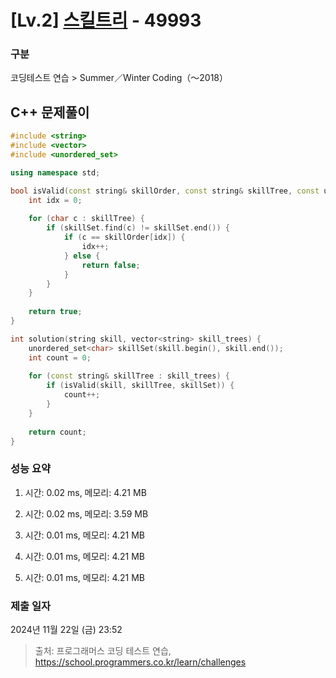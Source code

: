 # [Lv.2] [스킬트리](https://school.programmers.co.kr/learn/courses/30/lessons/49993?language=cpp) - 49993 

### 구분

코딩테스트 연습 > Summer／Winter Coding（～2018）

## C++ 문제풀이

```cpp
#include <string>
#include <vector>
#include <unordered_set>

using namespace std;

bool isValid(const string& skillOrder, const string& skillTree, const unordered_set<char>& skillSet) {
    int idx = 0;
    
    for (char c : skillTree) {
        if (skillSet.find(c) != skillSet.end()) {
            if (c == skillOrder[idx]) {
                idx++;
            } else {
                return false;
            }
        }
    }
    
    return true;
}

int solution(string skill, vector<string> skill_trees) {
    unordered_set<char> skillSet(skill.begin(), skill.end());
    int count = 0;
    
    for (const string& skillTree : skill_trees) {
        if (isValid(skill, skillTree, skillSet)) {
            count++;
        }
    }
    
    return count;
}
```

### 성능 요약

1. 시간: 0.02 ms, 메모리: 4.21 MB

2. 시간: 0.02 ms, 메모리: 3.59 MB
3. 시간: 0.01 ms, 메모리: 4.21 MB
4. 시간: 0.01 ms, 메모리: 4.21 MB
5. 시간: 0.01 ms, 메모리: 4.21 MB

### 제출 일자

2024년 11월 22일 (금) 23:52

> 출처: 프로그래머스 코딩 테스트 연습, https://school.programmers.co.kr/learn/challenges